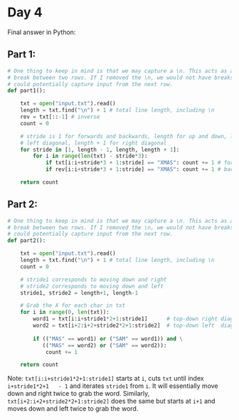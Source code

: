 # Day 4

Final answer in Python:

## Part 1:

```python
# One thing to keep in mind is that we may capture a \n. This acts as a
# break between two rows. If I removed the \n, we would not have breaks and
# could potentially capture input from the next row.
def part1():

    txt = open("input.txt").read()
    length = txt.find("\n") + 1 # total line length, including \n
    rev = txt[::-1] # inverse
    count = 0

    # stride is 1 for forwards and backwards, length for up and down, length-1 for
    # left diagonal, length + 1 for right diagonal
    for stride in [1, length - 1, length, length + 1]:
        for i in range(len(txt) - stride*3):
            if txt[i:i+stride*3 + 1:stride] == "XMAS": count += 1 # forward
            if rev[i:i+stride*3 + 1:stride] == "XMAS": count += 1 # backward

    return count
```

## Part 2:

```python
# One thing to keep in mind is that we may capture a \n. This acts as a
# break between two rows. If I removed the \n, we would not have breaks and
# could potentially capture input from the next row.
def part2():

    txt = open("input.txt").read()
    length = txt.find("\n") + 1 # total line length, including \n
    count = 0

    # stride1 corresponds to moving down and right
    # stride2 corresponds to moving down and left
    stride1, stride2 = length+1, length-1

    # Grab the X for each char in txt
    for i in range(0, len(txt)):
        word1 = txt[i:i+stride1*2+1:stride1]      # top-down right diag
        word2 = txt[i+2:i+2+stride2*2+1:stride2]  # top-down left  diag
        
        if (("MAS" == word1) or ("SAM" == word1)) and \
           (("MAS" == word2) or ("SAM" == word2)):
            count += 1

    return count
```
Note: `txt[i:i+stride1*2+1:stride1]` starts at `i`, cuts `txt` until index `i+stride1*2+1   - 1` and iterates `stride1` from `i`. It will essentially move down and right twice to grab the word. Similarly, `txt[i+2:i+2+stride2*2+1:stride2]` does the same but starts at `i+1` and moves down and left twice to grab the word.

